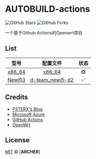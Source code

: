 # AUTOBUILD-actions

![GitHub Stars](https://img.shields.io/github/stars/WZHZW/Archer.svg?style=flat-square&label=Stars&logo=github)
![GitHub Forks](https://img.shields.io/github/forks/WZHZW/Archer.svg?style=flat-square&label=Forks&logo=github)

一个基于Github Actions的Openwrt项目

## List

| 型号 | 配置文件 | 状态 |
| :----: | :----: | :----: |
| [x86_64](./.github/workflows/AutoBuild-x86_64.yml) | [x86_64](./Configs/x86_64) | ❎ |
| [Newifi3](./.github/workflows/AutoBuild-d-team_newifi-d2.yml) | [d-team_newifi-d2](./Configs/d-team_newifi-d2) | ✅ |

## Credits

- [P3TERX's Blog](https://p3terx.com/archives/build-openwrt-with-github-actions.html)
- [Microsoft Azure](https://azure.microsoft.com)
- [GitHub Actions](https://github.com/features/actions)
- [OpenWrt](https://github.com/openwrt/openwrt)

## License

[MIT](https://github.com/WZHZW) © [**ARCHER**]

